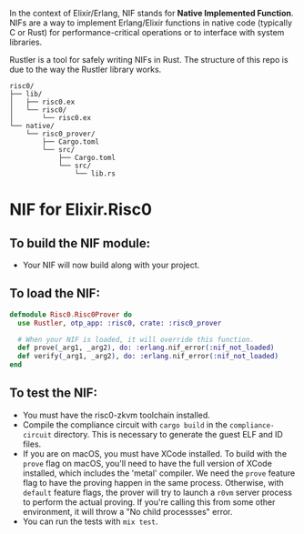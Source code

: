 In the context of Elixir/Erlang, NIF stands for **Native Implemented Function**. NIFs are a way to implement Erlang/Elixir functions in native code (typically C or Rust) for performance-critical operations or to interface with system libraries.

Rustler is a tool for safely writing NIFs in Rust. The structure of this repo is due to the way the Rustler library works.
```
risc0/
├── lib/
│   ├── risc0.ex
│   └── risc0/
│       └── risc0.ex
└── native/
    └── risc0_prover/
        ├── Cargo.toml
        └── src/
            ├── Cargo.toml
            └── src/
                └── lib.rs
```



# NIF for Elixir.Risc0

## To build the NIF module:

- Your NIF will now build along with your project.

## To load the NIF:

```elixir
defmodule Risc0.Risc0Prover do
  use Rustler, otp_app: :risc0, crate: :risc0_prover

  # When your NIF is loaded, it will override this function.
  def prove(_arg1, _arg2), do: :erlang.nif_error(:nif_not_loaded)
  def verify(_arg1, _arg2), do: :erlang.nif_error(:nif_not_loaded)
end
```

## To test the NIF:

- You must have the risc0-zkvm toolchain installed.
- Compile the compliance circuit with `cargo build` in the `compliance-circuit` directory. This is necessary to generate the guest ELF and ID files.
- If you are on macOS, you must have XCode installed. To build with the `prove` flag on macOS, you'll need to have the full version of XCode installed, which includes the 'metal' compiler. We need the `prove` feature flag to have the proving happen in the same process. Otherwise, with `default` feature flags, the prover will try to launch a `r0vm` server process to perform the actual proving. If you're calling this from some other environment, it will throw a "No child processses" error.
- You can run the tests with `mix test`.
